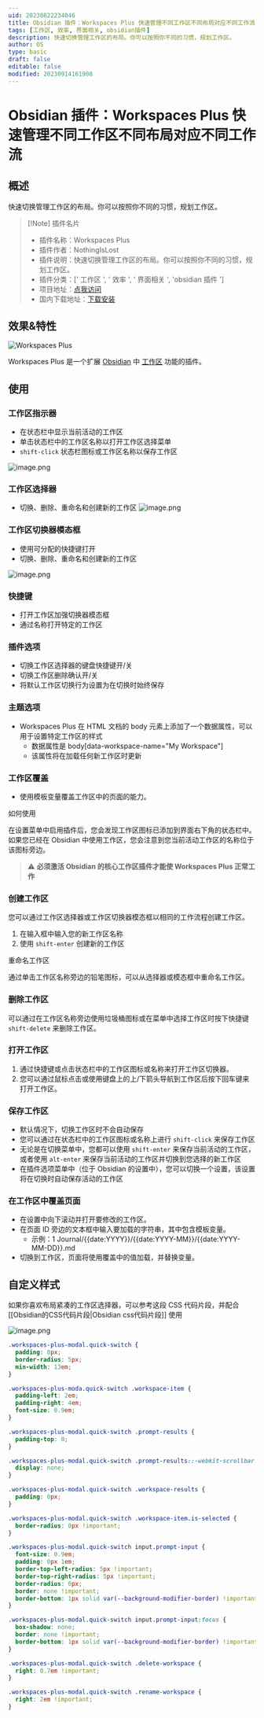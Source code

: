 ```yaml
---
uid: 20230822234046
title: Obsidian 插件：Workspaces Plus 快速管理不同工作区不同布局对应不同工作流
tags: [工作区, 效率, 界面相关, obsidian插件]
description: 快速切换管理工作区的布局。你可以按照你不同的习惯，规划工作区。
author: OS
type: basic
draft: false
editable: false
modified: 20230914161908
---
```


# Obsidian 插件：Workspaces Plus 快速管理不同工作区不同布局对应不同工作流

## 概述

快速切换管理工作区的布局。你可以按照你不同的习惯，规划工作区。

> [!Note] 插件名片
> - 插件名称：Workspaces Plus
> - 插件作者：NothingIsLost
> - 插件说明：快速切换管理工作区的布局。你可以按照你不同的习惯，规划工作区。
> - 插件分类：[' 工作区 ', ' 效率 ', ' 界面相关 ', 'obsidian 插件 ']
> - 项目地址：[点我访问](https://github.com/nothingislost/obsidian-workspaces-plus)
> - 国内下载地址：[下载安装](https://pkmer.cn/products/plugin/pluginMarket/?workspaces-plus)

## 效果&特性

![Workspaces Plus](https://cdn.pkmer.cn/covers/workspaces-plus.png!pkmer)

Workspaces Plus 是一个扩展 [Obsidian](https://obsidian.md/) 中 [工作区](https://help.obsidian.md/Plugins/Workspaces) 功能的插件。

## 使用

### 工作区指示器

- 在状态栏中显示当前活动的工作区
- 单击状态栏中的工作区名称以打开工作区选择菜单
- `shift-click` 状态栏图标或工作区名称以保存工作区

![image.png](https://cdn.pkmer.cn/images/20230914115202.png!pkmer)

### 工作区选择器

- 切换、删除、重命名和创建新的工作区
![image.png](https://cdn.pkmer.cn/images/20230914115230.png!pkmer)

### 工作区切换器模态框

- 使用可分配的快捷键打开
- 切换、删除、重命名和创建新的工作区

![image.png](https://cdn.pkmer.cn/images/20230914115244.png!pkmer)

### 快捷键

- 打开工作区加强切换器模态框
- 通过名称打开特定的工作区

### 插件选项

- 切换工作区选择器的键盘快捷键开/关
- 切换工作区删除确认开/关
- 将默认工作区切换行为设置为在切换时始终保存

### 主题选项

- Workspaces Plus 在 HTML 文档的 body 元素上添加了一个数据属性，可以用于设置特定工作区的样式
  - 数据属性是 body[data-workspace-name="My Workspace"]
  - 该属性将在加载任何新工作区时更新

### 工作区覆盖

- 使用模板变量覆盖工作区中的页面的能力。

如何使用

在设置菜单中启用插件后，您会发现工作区图标已添加到界面右下角的状态栏中。如果您已经在 Obsidian 中使用工作区，您会注意到您当前活动工作区的名称位于该图标旁边。

> :warning: **必须激活 Obsidian 的核心工作区插件才能使 Workspaces Plus 正常工作**

### 创建工作区

您可以通过工作区选择器或工作区切换器模态框以相同的工作流程创建工作区。

1. 在输入框中输入您的新工作区名称
2. 使用 `shift-enter` 创建新的工作区

重命名工作区

通过单击工作区名称旁边的铅笔图标，可以从选择器或模态框中重命名工作区。

### 删除工作区

可以通过在工作区名称旁边使用垃圾桶图标或在菜单中选择工作区时按下快捷键 `shift-delete` 来删除工作区。

### 打开工作区

1. 通过快捷键或点击状态栏中的工作区图标或名称来打开工作区切换器。
2. 您可以通过鼠标点击或使用键盘上的上/下箭头导航到工作区后按下回车键来打开工作区。

### 保存工作区

- 默认情况下，切换工作区时不会自动保存
- 您可以通过在状态栏中的工作区图标或名称上进行 `shift-click` 来保存工作区
- 无论是在切换菜单中，您都可以使用 `shift-enter` 来保存当前活动的工作区，或者使用 `alt-enter` 来保存当前活动的工作区并切换到您选择的新工作区
- 在插件选项菜单中（位于 Obsidian 的设置中），您可以切换一个设置，该设置将在切换时自动保存活动的工作区

### 在工作区中覆盖页面

- 在设置中向下滚动并打开要修改的工作区。
- 在页面 ID 旁边的文本框中输入要加载的字符串，其中包含模板变量。
  - 示例：1 Journal/{{date:YYYY}}/{{date:YYYY-MM}}/{{date:YYYY-MM-DD}}.md
- 切换到工作区，页面将使用覆盖中的值加载，并替换变量。

## 自定义样式

如果你喜欢布局紧凑的工作区选择器，可以参考这段 CSS 代码片段，并配合 [[Obsidian的CSS代码片段|Obsidian css代码片段]] 使用

![image.png](https://cdn.pkmer.cn/images/20230914115505.png!pkmer)

```css
.workspaces-plus-modal.quick-switch {
  padding: 0px;
  border-radius: 5px;
  min-width: 13em;
}

.workspaces-plus-moda.quick-switch .workspace-item {
  padding-left: 2em;
  padding-right: 4em;
  font-size: 0.9em;
}

.workspaces-plus-modal.quick-switch .prompt-results {
  padding-top: 0;
}

.workspaces-plus-modal.quick-switch .prompt-results::-webkit-scrollbar {
  display: none;
}

.workspaces-plus-modal.quick-switch .workspace-results {
  padding: 0px;
}

.workspaces-plus-modal.quick-switch .workspace-item.is-selected {
  border-radius: 0px !important;
}

.workspaces-plus-modal.quick-switch input.prompt-input {
  font-size: 0.9em;
  padding: 0px 1em;
  border-top-left-radius: 5px !important;
  border-top-right-radius: 5px !important;
  border-radius: 0px;
  border: none !important;
  border-bottom: 1px solid var(--background-modifier-border) !important;
}

.workspaces-plus-modal.quick-switch input.prompt-input:focus {
  box-shadow: none;
  border: none !important;
  border-bottom: 1px solid var(--background-modifier-border) !important;
}

.workspaces-plus-modal.quick-switch .delete-workspace {
  right: 0.7em !important;
}

.workspaces-plus-modal.quick-switch .rename-workspace {
  right: 2em !important;
}
```
